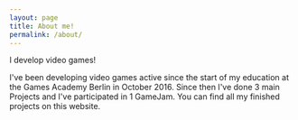 ```yaml
---
layout: page
title: About me!
permalink: /about/
---
```


I develop video games!

I've been developing video games active since the start of my education at the Games Academy Berlin in October 2016.
Since then I've done 3 main Projects and I've participated in 1 GameJam. You can find all my finished projects on this website.
